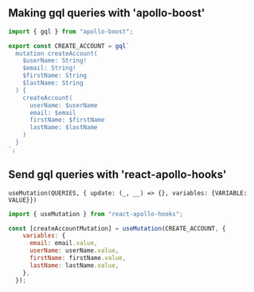 ## Making gql queries with 'apollo-boost'

```js
import { gql } from "apollo-boost";

export const CREATE_ACCOUNT = gql`
  mutation createAccount(
    $userName: String!
    $email: String!
    $firstName: String
    $lastName: String
  ) {
    createAccount(
      userName: $userName
      email: $email
      firstName: $firstName
      lastName: $lastName
    )
  }
`;
```

## Send gql queries with 'react-apollo-hooks'

`useMutation(QUERIES, { update: (_, __) => {}, variables: {VARIABLE: VALUE}})`

```js
import { useMutation } from "react-apollo-hooks";

const [createAccountMutation] = useMutation(CREATE_ACCOUNT, {
    variables: {
      email: email.value,
      userName: userName.value,
      firstName: firstName.value,
      lastName: lastName.value,
    },
  });
```